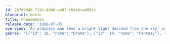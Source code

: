```yaml
---
id: 2b7d9846-719c-46b0-a403-c6ebbca409cc
blueprint: movie
title: Phenomenon
release_date: '1996-07-05'
overview: 'An ordinary man sees a bright light descend from the sky, and discovers he now has super-intelligence and telekinesis.'
genres: '[{"id": 18, "name": "Drama"}, {"id": 14, "name": "Fantasy"}, {"id": 10749, "name": "Romance"}, {"id": 878, "name": "Science Fiction"}]'
---
```

